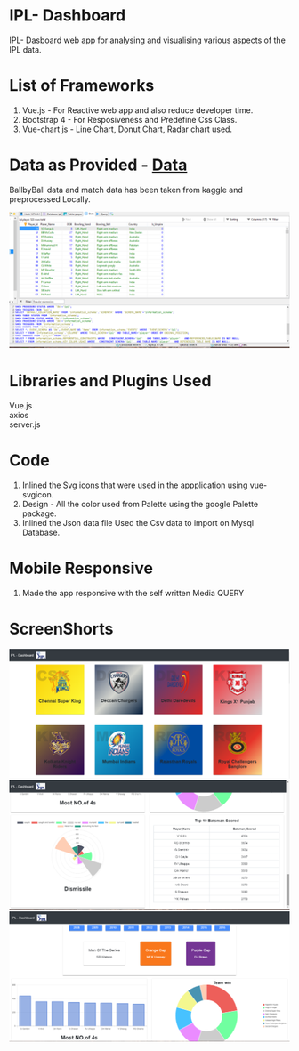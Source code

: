 # IPL- Dashboard
IPL- Dasboard web app for analysing and visualising various aspects of the IPL data.


# List of Frameworks
1. Vue.js - For Reactive web app and also reduce developer time.
2. Bootstrap 4 - For Resposiveness and Predefine Css Class.
3. Vue-chart js - Line Chart, Donut Chart, Radar chart used.

# Data as Provided - <a href="https://www.kaggle.com/harsha547/indian-premier-league-csv-dataset?select=Player_Match.csv">Data</a>

BallbyBall data and match data has been taken from kaggle and preprocessed Locally.

<img src="/image/image4.png">

# Libraries and Plugins Used

 Vue.js 
 <br>
 axios
 <br>
 server.js
 # Code
 1. Inlined the Svg icons that were used in the appplication using vue-svgicon.
 2. Design - All the color used from Palette using the google Palette package.
 3. Inlined the Json data file Used the Csv data to import on Mysql Database.
 
 # Mobile Responsive
 1. Made the app responsive with the self written Media QUERY
 
 # ScreenShorts
<md-card>
  <media-card>
    <img src="/image/image1.png">
    </media-card>
  </md-card>
  <br>
  <md-card>
  <media-card>
    <img src="/image/image2.png">
    </media-card>
  </md-card>
  <br>
  <md-card>
  <media-card>
    <img src="/image/image3.png">
    </media-card>
  </md-card>
 
